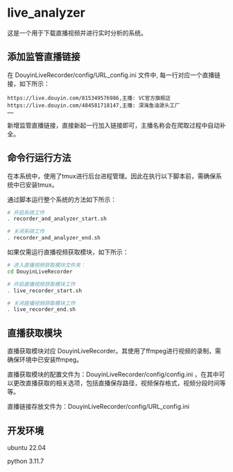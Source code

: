 # live_analyzer

这是一个用于下载直播视频并进行实时分析的系统。

## 添加监管直播链接

在 DouyinLiveRecorder/config/URL_config.ini 文件中, 每一行对应一个直播链接，如下所示：

```text
https://live.douyin.com/815349576986,主播: VC官方旗舰店
https://live.douyin.com/484581718147,主播: 深海鱼油源头工厂
……
```

新增监管直播链接，直接新起一行加入链接即可，主播名称会在爬取过程中自动补全。

## 命令行运行方法

在本系统中，使用了tmux进行后台进程管理。因此在执行以下脚本前，需确保系统中已安装tmux。

通过脚本运行整个系统的方法如下所示：

```bash
# 开启系统工作
. recorder_and_analyzer_start.sh

# 关闭系统工作
. recorder_and_analyzer_end.sh
```

如果仅需运行直播视频获取模块，如下所示：

```bash
# 进入直播视频获取模块文件夹：
cd DouyinLiveRecorder

# 开启直播视频获取模块工作
. live_recorder_start.sh

# 关闭直播视频获取模块工作
. live_recorder_end.sh
```

## 直播获取模块

直播获取模块对应 DouyinLiveRecorder。其使用了ffmpeg进行视频的录制，需确保环境中已安装ffmpeg。

直播获取模块的配置文件为：DouyinLiveRecorder/config/config.ini ，在其中可以更改直播获取的相关选项，包括直播保存路径，视频保存格式，视频分段时间等等。

直播链接存放文件为：DouyinLiveRecorder/config/URL_config.ini

## 开发环境

ubuntu 22.04

python 3.11.7
